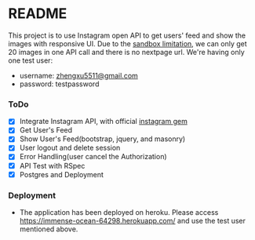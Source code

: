 # README
This project is to use Instagram open API to get users' feed and show the images with responsive UI. Due to the [sandbox limitation](https://instagram.com/developer/sandbox/), we can only get 20 images in one API call and there is no nextpage url. We're having only one test user:
+ username: zhengxu5511@gmail.com
+ password: testpassword
 

### ToDo
- [X] Integrate Instagram API, with official [instagram gem](https://github.com/facebookarchive/instagram-ruby-gem)
- [X] Get User's Feed
- [X] Show User's Feed(bootstrap, jquery, and masonry)
- [X] User logout and delete session
- [X] Error Handling(user cancel the Authorization)
- [X] API Test with RSpec
- [X] Postgres and Deployment

### Deployment
- The application has been deployed on heroku. Please access https://immense-ocean-64298.herokuapp.com/ and use the test user mentioned above.

